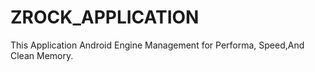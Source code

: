# ZROCK_APPLICATION
This Application Android Engine Management for Performa,
Speed,And Clean Memory.
